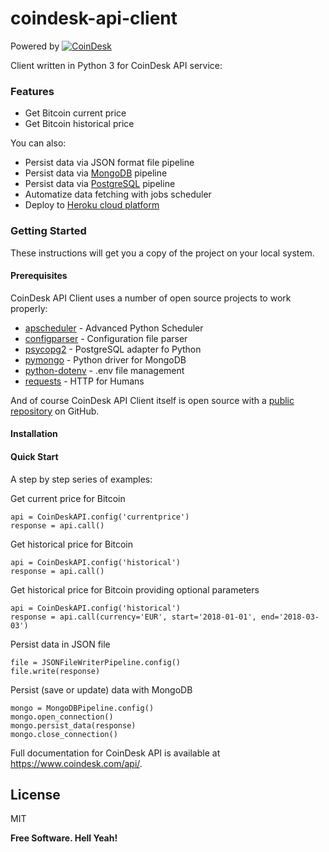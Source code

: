 # coindesk-api-client

Powered by [![CoinDesk]()](https://www.coindesk.com/api/)

Client written in Python 3 for CoinDesk API service:

### Features

  - Get Bitcoin current price
  - Get Bitcoin historical price

You can also:

  - Persist data via JSON format file pipeline
  - Persist data via [MongoDB][mongoDB] pipeline
  - Persist data via [PostgreSQL][postgreSQL] pipeline
  - Automatize data fetching with jobs scheduler
  - Deploy to [Heroku cloud platform][heroku]

### Getting Started

These instructions will get you a copy of the project on your local system.

#### Prerequisites

CoinDesk API Client uses a number of open source projects to work properly:

* [apscheduler] - Advanced Python Scheduler
* [configparser] - Configuration file parser
* [psycopg2] - PostgreSQL adapter fo Python
* [pymongo] - Python driver for MongoDB
* [python-dotenv] - .env file management
* [requests] - HTTP for Humans

And of course CoinDesk API Client itself is open source with a [public repository][coindesk-api-client] on GitHub.

#### Installation

#### Quick Start

A step by step series of examples:

Get current price for Bitcoin
```
api = CoinDeskAPI.config('currentprice')
response = api.call()
```

Get historical price for Bitcoin
```
api = CoinDeskAPI.config('historical')
response = api.call()
```

Get historical price for Bitcoin providing optional parameters
```
api = CoinDeskAPI.config('historical')
response = api.call(currency='EUR', start='2018-01-01', end='2018-03-03')
```

Persist data in JSON file
```
file = JSONFileWriterPipeline.config()
file.write(response)
```

Persist (save or update) data with MongoDB
```
mongo = MongoDBPipeline.config()
mongo.open_connection()
mongo.persist_data(response)
mongo.close_connection()
```

Full documentation for CoinDesk API is available at https://www.coindesk.com/api/.

License
----

MIT


**Free Software. Hell Yeah!**

[//]: # (These are reference links used in the body of this note and get stripped out when the markdown processor does its job. There is no need to format nicely because it shouldn't be seen. Thanks SO - http://stackoverflow.com/questions/4823468/store-comments-in-markdown-syntax)

   [apscheduler]: <https://github.com/agronholm/apscheduler>
   [coindesk-api-client]: <https://github.com/sdediego/coindesk-api-client>
   [configparser]: <https://github.com/python/cpython/blob/3.5/Lib/configparser.py>
   [heroku]: <https://www.heroku.com>
   [mongoDB]: <https://www.mongodb.com>
   [postgreSQL]: <https://www.postgresql.org/>
   [psycopg2]: <http://initd.org/psycopg/>
   [pymongo]: <https://github.com/mongodb/mongo-python-driver>
   [python-dotenv]: <https://github.com/theskumar/python-dotenv>
   [requests]: <https://github.com/requests/requests>
